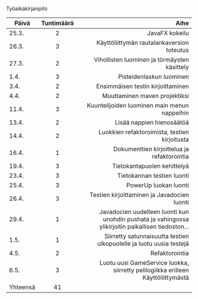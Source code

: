 Työaikakirjanpito

| Päivä        | Tuntimäärä| Aihe |
| ------------- |:-------------:| -----:|
|25.3.| 2 | JavaFX kokeilu  |
|26.3. | 3 | Käyttöliittymän rautalankaversion toteutus|
|27.3. |2| Vihollisten luominen ja törmäysten käsittely  |
|1.4. |3| Pisteidenlaskun luominen |
|3.4. |2| Ensimmäisen testin kirjoittaminen  |
|4.4. |2| Muuttaminen maven projektiksi |
|11.4. |3| Kuuntelijoiden luominen main menun nappeihin| 
|13.4. |2| Lisää nappien hienosäätöä|
|14.4. |2| Luokkien refaktoroimista, testien kirjoitusta|
|16.4.|1| Dokumenttien kirjoittelua ja refaktorointia| 
|19.4.|3| Tietokantapuolen kehittelyä|
|23.4.|3| Tietokannan testien luonti |
|25.4.|3| PowerUp luokan luonti|
|26.4.|3| Testien kirjoittaminen ja Javadocien luonti |
|29.4.|1| Javadocien uudelleen luonti kun unohdin pushata ja vahingossa ylikirjoitin paikallisen tiedoston...|
|1.5.|1| Siirretty satunnaisuutta testien ulkopuolelle ja luotu uusia testejä|
|4.5.|2| Refaktorointia|
|6.5.|3| Luotu uusi GameService luokka, siirretty pelilogiikka erilleen Käyttöliittymästä|
|Yhteensä |41| | 